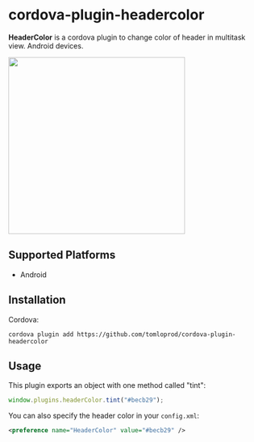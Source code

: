 # cordova-plugin-headercolor

**HeaderColor** is a cordova plugin to change color of header in multitask view. Android devices.

<img src="https://raw.githubusercontent.com/tomloprod/cordova-plugin-headercolor/master/headercolor.png" width="350"/>

## Supported Platforms

- Android

## Installation

Cordova:

    cordova plugin add https://github.com/tomloprod/cordova-plugin-headercolor

## Usage

This plugin exports an object with one method called "tint":

```javascript
window.plugins.headerColor.tint("#becb29");
```

You can also specify the header color in your `config.xml`:

```xml
<preference name="HeaderColor" value="#becb29" />
```
